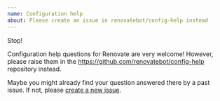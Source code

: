 ```yaml
---
name: Configuration help
about: Please create an issue in renovatebot/config-help instead
---
```


Stop!

Configuration help questions for Renovate are very welcome! However, please raise them in the https://github.com/renovatebot/config-help repository instead.

Maybe you might already find your question answered there by a past issue. If not, please [create a new issue](https://github.com/renovatebot/config-help/issues/new).
